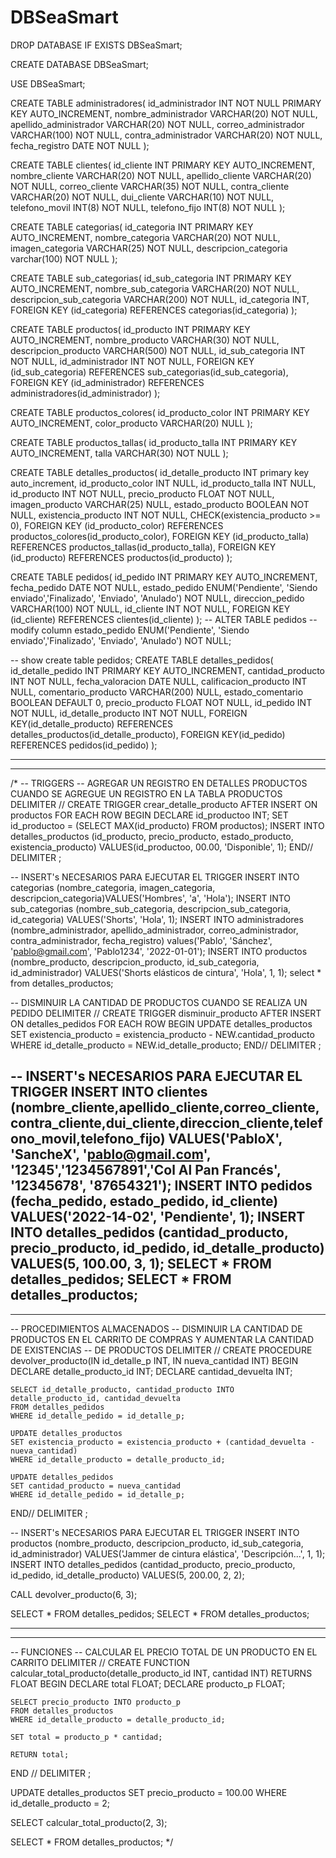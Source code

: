 # DBSeaSmart
DROP DATABASE IF EXISTS DBSeaSmart;

CREATE DATABASE DBSeaSmart;

USE DBSeaSmart;

CREATE TABLE administradores(
	id_administrador INT NOT NULL PRIMARY KEY AUTO_INCREMENT,
	nombre_administrador VARCHAR(20) NOT NULL,
	apellido_administrador VARCHAR(20) NOT NULL,
	correo_administrador VARCHAR(100) NOT NULL,
	contra_administrador VARCHAR(20) NOT NULL,
	fecha_registro DATE NOT NULL
);

CREATE TABLE clientes(
	id_cliente INT PRIMARY KEY AUTO_INCREMENT,
	nombre_cliente VARCHAR(20) NOT NULL,
	apellido_cliente VARCHAR(20) NOT NULL,
	correo_cliente VARCHAR(35) NOT NULL,
	contra_cliente VARCHAR(20) NOT NULL,
	dui_cliente VARCHAR(10) NOT NULL,
	telefono_movil INT(8) NOT NULL,
	telefono_fijo INT(8) NOT NULL
);

CREATE TABLE categorias(
	id_categoria INT PRIMARY KEY AUTO_INCREMENT,
	nombre_categoria VARCHAR(20) NOT NULL,
	imagen_categoria VARCHAR(25) NOT NULL,
    descripcion_categoria varchar(100) NOT NULL
);

CREATE TABLE sub_categorias(
	id_sub_categoria INT PRIMARY KEY AUTO_INCREMENT,
	nombre_sub_categoria VARCHAR(20) NOT NULL,
	descripcion_sub_categoria VARCHAR(200) NOT NULL,
	id_categoria INT,
	FOREIGN KEY (id_categoria)
	REFERENCES categorias(id_categoria)
);

CREATE TABLE productos(
	id_producto INT PRIMARY KEY AUTO_INCREMENT,
	nombre_producto VARCHAR(30) NOT NULL,
	descripcion_producto VARCHAR(500) NOT NULL,
	id_sub_categoria INT NOT NULL,
	id_administrador INT NOT NULL,
	FOREIGN KEY (id_sub_categoria)
	REFERENCES sub_categorias(id_sub_categoria),
	FOREIGN KEY (id_administrador)
	REFERENCES administradores(id_administrador)
);

CREATE TABLE productos_colores(
	id_producto_color INT PRIMARY KEY AUTO_INCREMENT,
	color_producto VARCHAR(20) NULL
);

CREATE TABLE productos_tallas(
	id_producto_talla INT PRIMARY KEY AUTO_INCREMENT,
	talla VARCHAR(30) NOT NULL
);

CREATE TABLE detalles_productos(
	id_detalle_producto INT primary key auto_increment,
    id_producto_color INT NULL,
    id_producto_talla INT NULL,
    id_producto INT NOT NULL,
	precio_producto FLOAT NOT NULL,
	imagen_producto VARCHAR(25) NULL,
    estado_producto BOOLEAN NOT NULL,
    existencia_producto INT NOT NULL,
    CHECK(existencia_producto >= 0),
    FOREIGN KEY (id_producto_color)
    REFERENCES productos_colores(id_producto_color),
    FOREIGN KEY (id_producto_talla)
	REFERENCES productos_tallas(id_producto_talla),
    FOREIGN KEY (id_producto)
	REFERENCES productos(id_producto)
);

CREATE TABLE pedidos(
	id_pedido INT PRIMARY KEY AUTO_INCREMENT,
	fecha_pedido DATE NOT NULL,
	estado_pedido ENUM('Pendiente', 'Siendo enviado','Finalizado', 'Enviado', 'Anulado') NOT NULL,
    direccion_pedido VARCHAR(100) NOT NULL,
	id_cliente INT NOT NULL,
	FOREIGN KEY (id_cliente)
	REFERENCES clientes(id_cliente)
);
-- ALTER TABLE pedidos
-- modify column estado_pedido ENUM('Pendiente', 'Siendo enviado','Finalizado', 'Enviado', 'Anulado') NOT NULL;

-- show create table pedidos;
CREATE TABLE detalles_pedidos(
	id_detalle_pedido INT PRIMARY KEY AUTO_INCREMENT,
	cantidad_producto INT NOT NULL,
	fecha_valoracion DATE NULL,
	calificacion_producto INT NULL,
	comentario_producto VARCHAR(200) NULL,
    estado_comentario BOOLEAN DEFAULT 0,
    precio_producto FLOAT NOT NULL,
	id_pedido INT NOT NULL,
	id_detalle_producto INT NOT NULL,
	FOREIGN KEY(id_detalle_producto)
	REFERENCES detalles_productos(id_detalle_producto),
	FOREIGN KEY(id_pedido)
	REFERENCES pedidos(id_pedido)
);

---------------------------------------------------------------------------- 

---------------------------------------------------------------------------- 
/*
-- TRIGGERS
-- AGREGAR UN REGISTRO EN DETALLES PRODUCTOS CUANDO SE AGREGUE UN REGISTRO EN LA TABLA PRODUCTOS
DELIMITER //
CREATE TRIGGER crear_detalle_producto
AFTER INSERT ON productos
FOR EACH ROW BEGIN
	DECLARE id_productoo INT;
    SET id_productoo = (SELECT MAX(id_producto) FROM productos);
	INSERT INTO detalles_productos (id_producto, precio_producto, estado_producto, existencia_producto) VALUES(id_productoo, 00.00, 'Disponible', 1);
END//
DELIMITER ;

-- INSERT's NECESARIOS PARA EJECUTAR EL TRIGGER
INSERT INTO categorias (nombre_categoria, imagen_categoria, descripcion_categoria)VALUES('Hombres', 'a', 'Hola');
INSERT INTO sub_categorias (nombre_sub_categoria, descripcion_sub_categoria, id_categoria) VALUES('Shorts', 'Hola', 1);
INSERT INTO administradores (nombre_administrador, apellido_administrador, correo_administrador, contra_administrador, fecha_registro) values('Pablo', 'Sánchez', 'pablo@gmail.com', 'Pablo1234', '2022-01-01');
INSERT INTO productos (nombre_producto, descripcion_producto, id_sub_categoria, id_administrador) VALUES('Shorts elásticos de cintura', 'Hola', 1, 1);
select * from detalles_productos;

-- DISMINUIR LA CANTIDAD DE PRODUCTOS CUANDO SE REALIZA UN PEDIDO
DELIMITER //
CREATE TRIGGER disminuir_producto
AFTER INSERT ON detalles_pedidos
FOR EACH ROW
BEGIN
	UPDATE detalles_productos
	SET existencia_producto  = existencia_producto - NEW.cantidad_producto
    WHERE id_detalle_producto = NEW.id_detalle_producto;
END//
DELIMITER ;

-- INSERT's NECESARIOS PARA EJECUTAR EL TRIGGER
INSERT INTO clientes (nombre_cliente,apellido_cliente,correo_cliente,contra_cliente,dui_cliente,direccion_cliente,telefono_movil,telefono_fijo) VALUES('PabloX', 'SancheX', 'pablo@gmail.com', '12345','1234567891','Col Al Pan Francés', '12345678', '87654321');
INSERT INTO pedidos (fecha_pedido, estado_pedido, id_cliente) VALUES('2022-14-02', 'Pendiente', 1);
INSERT INTO detalles_pedidos (cantidad_producto, precio_producto, id_pedido, id_detalle_producto) VALUES(5, 100.00, 3, 1);
SELECT * FROM detalles_pedidos;
SELECT * FROM detalles_productos;
---------------------------------------------------------------------------- 

---------------------------------------------------------------------------- 

-- PROCEDIMIENTOS ALMACENADOS
-- DISMINUIR LA CANTIDAD DE PRODUCTOS EN EL CARRITO DE COMPRAS Y AUMENTAR LA CANTIDAD DE EXISTENCIAS
-- DE PRODUCTOS
DELIMITER //
CREATE PROCEDURE devolver_producto(IN id_detalle_p INT, IN nueva_cantidad INT)
BEGIN
	DECLARE detalle_producto_id INT;
    DECLARE cantidad_devuelta INT;
    
    SELECT id_detalle_producto, cantidad_producto INTO detalle_producto_id, cantidad_devuelta
    FROM detalles_pedidos
    WHERE id_detalle_pedido = id_detalle_p;
    
	UPDATE detalles_productos
    SET existencia_producto = existencia_producto + (cantidad_devuelta - nueva_cantidad)
    WHERE id_detalle_producto = detalle_producto_id; 	
    
    UPDATE detalles_pedidos
    SET cantidad_producto = nueva_cantidad
    WHERE id_detalle_pedido = id_detalle_p;
END//
DELIMITER ;

-- INSERT's NECESARIOS PARA EJECUTAR EL TRIGGER
INSERT INTO productos (nombre_producto, descripcion_producto, id_sub_categoria, id_administrador) VALUES('Jammer de cintura elástica', 'Descripción...', 1, 1);
INSERT INTO detalles_pedidos (cantidad_producto, precio_producto, id_pedido, id_detalle_producto) VALUES(5, 200.00, 2, 2);

CALL devolver_producto(6, 3);

SELECT * FROM detalles_pedidos;
SELECT * FROM detalles_productos;

---------------------------------------------------------------------------- 

---------------------------------------------------------------------------- 

-- FUNCIONES
-- CALCULAR EL PRECIO TOTAL DE UN PRODUCTO EN EL CARRITO
DELIMITER //
CREATE FUNCTION calcular_total_producto(detalle_producto_id INT, cantidad INT)
RETURNS FLOAT
BEGIN
	DECLARE total FLOAT;
    DECLARE producto_p FLOAT;
    
    SELECT precio_producto INTO producto_p 
    FROM detalles_productos 
    WHERE id_detalle_producto = detalle_producto_id;
    
    SET total = producto_p * cantidad;
    
    RETURN total;
END //
DELIMITER ;

UPDATE detalles_productos SET precio_producto = 100.00 WHERE id_detalle_producto = 2;

SELECT calcular_total_producto(2, 3);

SELECT * FROM detalles_productos;
*/

